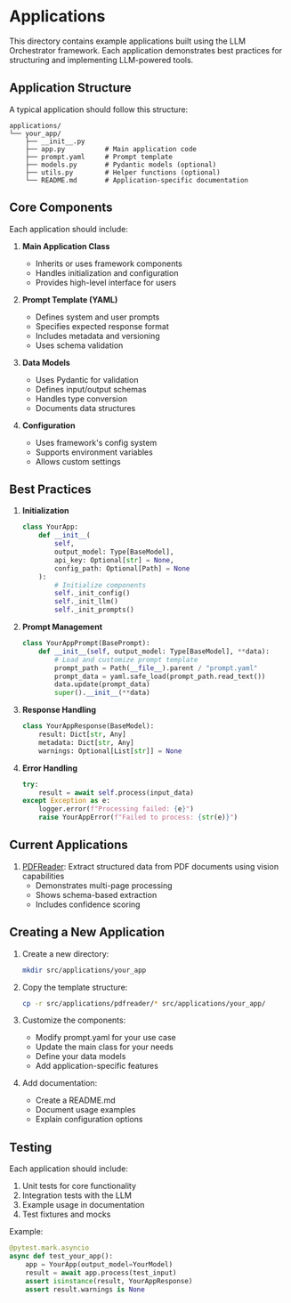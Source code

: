 # Applications

This directory contains example applications built using the LLM Orchestrator framework. Each application demonstrates best practices for structuring and implementing LLM-powered tools.

## Application Structure

A typical application should follow this structure:

```
applications/
└── your_app/
    ├── __init__.py
    ├── app.py          # Main application code
    ├── prompt.yaml     # Prompt template
    ├── models.py       # Pydantic models (optional)
    ├── utils.py        # Helper functions (optional)
    └── README.md       # Application-specific documentation
```

## Core Components

Each application should include:

1. **Main Application Class**
   - Inherits or uses framework components
   - Handles initialization and configuration
   - Provides high-level interface for users

2. **Prompt Template (YAML)**
   - Defines system and user prompts
   - Specifies expected response format
   - Includes metadata and versioning
   - Uses schema validation

3. **Data Models**
   - Uses Pydantic for validation
   - Defines input/output schemas
   - Handles type conversion
   - Documents data structures

4. **Configuration**
   - Uses framework's config system
   - Supports environment variables
   - Allows custom settings

## Best Practices

1. **Initialization**
   ```python
   class YourApp:
       def __init__(
           self,
           output_model: Type[BaseModel],
           api_key: Optional[str] = None,
           config_path: Optional[Path] = None
       ):
           # Initialize components
           self._init_config()
           self._init_llm()
           self._init_prompts()
   ```

2. **Prompt Management**
   ```python
   class YourAppPrompt(BasePrompt):
       def __init__(self, output_model: Type[BaseModel], **data):
           # Load and customize prompt template
           prompt_path = Path(__file__).parent / "prompt.yaml"
           prompt_data = yaml.safe_load(prompt_path.read_text())
           data.update(prompt_data)
           super().__init__(**data)
   ```

3. **Response Handling**
   ```python
   class YourAppResponse(BaseModel):
       result: Dict[str, Any]
       metadata: Dict[str, Any]
       warnings: Optional[List[str]] = None
   ```

4. **Error Handling**
   ```python
   try:
       result = await self.process(input_data)
   except Exception as e:
       logger.error(f"Processing failed: {e}")
       raise YourAppError(f"Failed to process: {str(e)}")
   ```

## Current Applications

1. [PDFReader](pdfreader/): Extract structured data from PDF documents using vision capabilities
   - Demonstrates multi-page processing
   - Shows schema-based extraction
   - Includes confidence scoring

## Creating a New Application

1. Create a new directory:
   ```bash
   mkdir src/applications/your_app
   ```

2. Copy the template structure:
   ```bash
   cp -r src/applications/pdfreader/* src/applications/your_app/
   ```

3. Customize the components:
   - Modify prompt.yaml for your use case
   - Update the main class for your needs
   - Define your data models
   - Add application-specific features

4. Add documentation:
   - Create a README.md
   - Document usage examples
   - Explain configuration options

## Testing

Each application should include:

1. Unit tests for core functionality
2. Integration tests with the LLM
3. Example usage in documentation
4. Test fixtures and mocks

Example:
```python
@pytest.mark.asyncio
async def test_your_app():
    app = YourApp(output_model=YourModel)
    result = await app.process(test_input)
    assert isinstance(result, YourAppResponse)
    assert result.warnings is None
```
